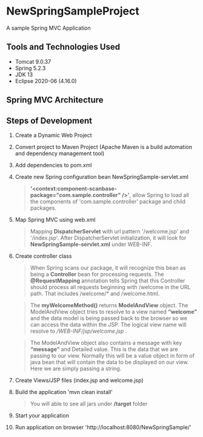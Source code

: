 # NewSpringSampleProject
A sample Spring MVC Application

## Tools and Technologies Used

* Tomcat 9.0.37
* Spring 5.2.3
* JDK 13
* Eclipse 2020-06 (4.16.0)

## Spring MVC Architecture



## Steps of Development

1. Create a Dynamic Web Project
2. Convert project to Maven Project (Apache Maven is a build automation and dependency management tool)
3. Add dependencies to pom.xml
4. Create new Spring configuration bean NewSpringSample-servlet.xml
    > **'<context:component-scanbase-package="com.sample.controller" />'**, allow Spring to load all the components of 'com.sample.controller' package and child packages.
5. Map Spring MVC using web.xml
    > Mapping **DispatcherServlet** with url pattern '/welcome.jsp' and '/index.jsp'. After DispatcherServlet initialization, it will look for **NewSpringSample-servlet.xml** under WEB-INF.
6. Create controller class
    > When Spring scans our package, it will recognize this bean as being a **Controller** bean for processing requests. The **@RequestMapping** annotation tells Spring that this Controller should process all requests beginning with /welcome in the URL path. That includes /welcome/* and /welcome.html. 
    
    
    > The **myWelcomeMethod()** returns **ModelAndView** object. The ModelAndView object tries to resolve to a view named **“welcome”** and the data model is being passed back to the browser so we can access the data within the JSP. The logical view name will resolve to */WEB-INF/jsp/welcome.jsp* . 
    
    
    > The ModelAndView object also contains a message with key **“message”** and Detailed value. This is the data that we are passing to our view. Normally this will be a value object in form of java bean that will contain the data to be displayed on our view. Here we are simply passing a string.
    
7. Create Views/JSP files (index.jsp and welcome.jsp)
8. Build the application 'mvn clean install'

    > You will able to see all jars under **/target** folder
   
9. Start your application
10. Run application on browser 'http://localhost:8080/NewSpringSample/'
